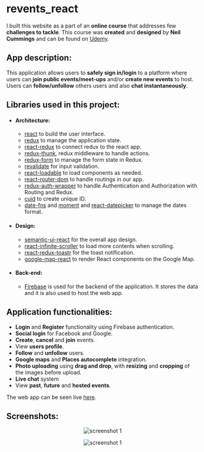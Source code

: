 # revents_react

I built this website as a part of an **online course** that addresses few **challenges to tackle**. This course was **created** and **designed** by **Neil Cummings** and can be found on [Udemy](https://www.udemy.com/build-an-app-with-react-redux-and-firestore-from-scratch/learn/v4/overview).

## App description:

This application allows users to **safely sign in/login** to a platform where users can **join public events/meet-ups** and/or **create new events** to host.
Users can **follow/unfollow** others users and also **chat instantaneously**.

## Libraries used in this project:

- #### Architecture:

  - [react](https://reactjs.org/) to build the user interface.
  - [redux](https://redux.js.org/) to manage the application state.
  - [react-redux](https://github.com/reduxjs/react-redux) to connect redux to the react app.
  - [redux-thunk](https://github.com/reduxjs/redux-thunk), redux middleware to handle actions.
  - [redux-form](https://github.com/erikras/redux-form/) to manage the form state in Redux.
  - [revalidate](https://github.com/jfairbank/revalidate) for input validation.
  - [react-loadable](https://github.com/jamiebuilds/react-loadable) to load components as needed.
  - [react-router-dom](https://github.com/ReactTraining/react-router/tree/master/packages/react-router-dom) to handle routings in our app.
  - [redux-auth-wrapper](https://github.com/mjrussell/redux-auth-wrapper) to handle Authentication and Authorization with Routing and Redux.
  - [cuid](https://github.com/ericelliott/cuid) to create unique ID.
  - [date-fns](https://github.com/date-fns/date-fns) and [moment](https://momentjs.com/) and [react-datepicker](https://github.com/Hacker0x01/react-datepicker) to manage the dates format.

- #### Design:

  - [semantic-ui-react](https://react.semantic-ui.com/) for the overall app design.
  - [react-infinite-scroller](https://github.com/CassetteRocks/react-infinite-scroller) to load more contents when scrolling.
  - [react-redux-toastr](https://github.com/diegoddox/react-redux-toastr) for the toast notification.
  - [google-map-react](https://github.com/google-map-react/google-map-react) to render React components on the Google Map.

- #### Back-end:

  - [Firebase](https://firebase.google.com/) is used for the backend of the application. It stores the data and it is also used to host the web app.

## Application functionalities:

- **Login** and **Register** functionality using Firebase authentication.
- **Social login** for Facebook and Google.
- **Create**, **cancel** and **join** events.
- View **users profile**.
- **Follow** and **unfollow** users.
- **Google maps** and **Places autocomplete** integration.
- **Photo uploading** using **drag and drop**, with **resizing** and **cropping** of the images before upload.
- **Live chat** system
- View **past**, **future** and **hosted events**.

The web app can be seen live [here](https://revents-e29f3.firebaseapp.com/events).

## Screenshots:

  <p align="center" margin="10px">
    <img src="./public/assets/screenshot1" alt="screenshot 1"/>
  </p>

  <p align="center" margin="10px">
    <img src="./public/assets/screenshot2" alt="screenshot 1"/>
  </p>
